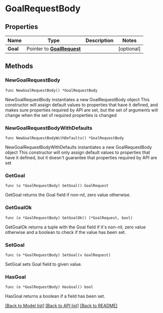 # GoalRequestBody

## Properties

Name | Type | Description | Notes
------------ | ------------- | ------------- | -------------
**Goal** | Pointer to [**GoalRequest**](GoalRequest.md) |  | [optional] 

## Methods

### NewGoalRequestBody

`func NewGoalRequestBody() *GoalRequestBody`

NewGoalRequestBody instantiates a new GoalRequestBody object
This constructor will assign default values to properties that have it defined,
and makes sure properties required by API are set, but the set of arguments
will change when the set of required properties is changed

### NewGoalRequestBodyWithDefaults

`func NewGoalRequestBodyWithDefaults() *GoalRequestBody`

NewGoalRequestBodyWithDefaults instantiates a new GoalRequestBody object
This constructor will only assign default values to properties that have it defined,
but it doesn't guarantee that properties required by API are set

### GetGoal

`func (o *GoalRequestBody) GetGoal() GoalRequest`

GetGoal returns the Goal field if non-nil, zero value otherwise.

### GetGoalOk

`func (o *GoalRequestBody) GetGoalOk() (*GoalRequest, bool)`

GetGoalOk returns a tuple with the Goal field if it's non-nil, zero value otherwise
and a boolean to check if the value has been set.

### SetGoal

`func (o *GoalRequestBody) SetGoal(v GoalRequest)`

SetGoal sets Goal field to given value.

### HasGoal

`func (o *GoalRequestBody) HasGoal() bool`

HasGoal returns a boolean if a field has been set.


[[Back to Model list]](../README.md#documentation-for-models) [[Back to API list]](../README.md#documentation-for-api-endpoints) [[Back to README]](../README.md)


